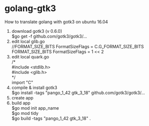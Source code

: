# golang-gtk3
How to translate golang with gotk3 on ubuntu 16.04
1. download gotk3 (v 0.6.0)  
$go get -f github.com/gotk3/gotk3/... 
2. edit local glib.go  
    //FORMAT_SIZE_BITS      FormatSizeFlags = C.G_FORMAT_SIZE_BITS  
    FORMAT_SIZE_BITS        FormatSizeFlags = 1 << 2
3. edit local quark.go  
    /*  
    #include <stdlib.h>  
    #include <glib.h>  
    */  
    import "C"  
4. compile & install gotk3  
$go install -tags "pango_1_42 gtk_3_18" github.com/gotk3/gotk3/...
6. create app
7. build app  
$go mod init app_name  
$go mod tidy  
$go build -tags "pango_1_42 gtk_3_18" .  
